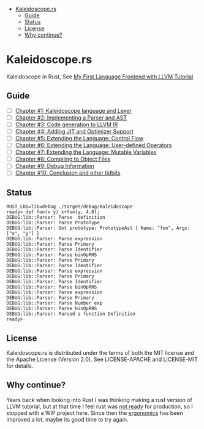- [Kaleidoscope.rs](#kaleidoscopers)
  - [Guide](#guide)
  - [Status](#status)
  - [License](#license)
  - [Why continue?](#why-continue)


# Kaleidoscope.rs
Kaleidoscope in Rust, See [My First Language Frontend with LLVM Tutorial](http://llvm.org/docs/tutorial/MyFirstLanguageFrontend/index.html)


## Guide

- [ ] [Chapter #1: Kaleidoscope language and Lexer](http://llvm.org/docs/tutorial/MyFirstLanguageFrontend/LangImpl01.html)
- [ ] [Chapter #2: Implementing a Parser and AST](http://llvm.org/docs/tutorial/MyFirstLanguageFrontend/LangImpl02.html)
- [ ] [Chapter #3: Code generation to LLVM IR](http://llvm.org/docs/tutorial/MyFirstLanguageFrontend/LangImpl03.html)
- [ ] [Chapter #4: Adding JIT and Optimizer Support](http://llvm.org/docs/tutorial/MyFirstLanguageFrontend/LangImpl04.html)
- [ ] [Chapter #5: Extending the Language: Control Flow](http://llvm.org/docs/tutorial/MyFirstLanguageFrontend/LangImpl05.html)
- [ ] [Chapter #6: Extending the Language: User-defined Operators](http://llvm.org/docs/tutorial/MyFirstLanguageFrontend/LangImpl06.html)
- [ ] [Chapter #7: Extending the Language: Mutable Variables](http://llvm.org/docs/tutorial/MyFirstLanguageFrontend/LangImpl07.html)
- [ ] [Chapter #8: Compiling to Object Files](http://llvm.org/docs/tutorial/MyFirstLanguageFrontend/LangImpl08.html)
- [ ] [Chapter #9: Debug Information](http://llvm.org/docs/tutorial/MyFirstLanguageFrontend/LangImpl09.html)
- [ ] [Chapter #10: Conclusion and other tidbits](http://llvm.org/docs/tutorial/MyFirstLanguageFrontend/LangImpl10.html)

## Status

```
RUST_LOG=lib=debug ./target/debug/Kaleidoscope
ready> def foo(x y) x+foo(y, 4.0);
DEBUG:lib::Parser: Parse  definition
DEBUG:lib::Parser: Parse ProtoType
DEBUG:lib::Parser: Got prototype: PrototypeAst { Name: "foo", Args: ["x", "y"] }
DEBUG:lib::Parser: Parse expression
DEBUG:lib::Parser: Parse Primary
DEBUG:lib::Parser: Parse Identifier
DEBUG:lib::Parser: Parse binOpRHS
DEBUG:lib::Parser: Parse Primary
DEBUG:lib::Parser: Parse Identifier
DEBUG:lib::Parser: Parse expression
DEBUG:lib::Parser: Parse Primary
DEBUG:lib::Parser: Parse Identifier
DEBUG:lib::Parser: Parse binOpRHS
DEBUG:lib::Parser: Parse expression
DEBUG:lib::Parser: Parse Primary
DEBUG:lib::Parser: Parse Number exp
DEBUG:lib::Parser: Parse binOpRHS
DEBUG:lib::Parser: Parsed a function Definition
ready>
```
## License
Kaleidoscope.rs is distributed under the terms of both the MIT license and the Apache License (Version 2.0).
See LICENSE-APACHE and LICENSE-MIT for details.


## Why continue?
Years back when looking into Rust I was thinking making a rust version of LLVM tutorial, but at that time I feel rust was [not ready](https://stackoverflow.com/questions/29885638/cannot-insert-reference-in-hashmap-if-it-is-declared-after-the-data-i-am-inserti) for production, so I stopped with a WIP project here. Since then the [ergonomics](https://blog.rust-lang.org/2017/03/02/lang-ergonomics.html) has been improved a lot, maybe its good time to try again.

